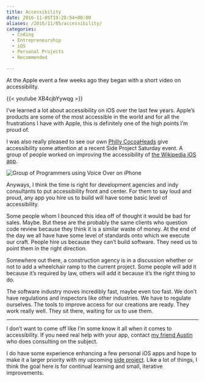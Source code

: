 ```yaml
---
title: Accessibility
date: 2016-11-05T19:28:54+00:00
aliases: /2016/11/05/accessibility/
categories:
  - Coding
  - Entrepreneurship
  - iOS
  - Personal Projects
  - Recommended

---
```

At the Apple event a few weeks ago they began with a short video on accessibility.

{{< youtube XB4cjbYywqg >}}

I&#8217;ve learned a lot about accessibility on iOS over the last few years. Apple&#8217;s products are some of the most accessible in the world and for all the frustrations I have with Apple, this is definitely one of the high points I&#8217;m proud of.

I was also really pleased to see our own [Philly CocoaHeads][1] give accessibility some attention at a recent Side Project Saturday event. A group of people worked on improving the accessibility of [the Wikipedia iOS app][2].

![Group of Programmers using Voice Over on iPhone][3]

Anyways, I think the time is right for development agencies and indy consultants to put accessibility front and center. For them to say loud and proud, any app you hire us to build will have some basic level of accessibility.

Some people whom I bounced this idea off of thought it would be bad for sales. Maybe. But these are the probably the same clients who question code review because they think it is a similar waste of money. At the end of the day we all have have some level of standards onto which we execute our craft. People hire us because they can&#8217;t build software. They need us to point them in the right direction.

Somewhere out there, a construction agency is in a discussion whether or not to add a wheelchair ramp to the current project. Some people will add it because it&#8217;s required by law, others will add it because it&#8217;s the right thing to do.

The software industry moves incredibly fast, maybe even too fast. We don&#8217;t have regulations and inspectors like other industries. We have to regulate ourselves. The tools to improve access for our creations are ready. They work really well. They sit there, waiting for us to use them.

* * *

I don&#8217;t want to come off like I&#8217;m some know it all when it comes to accessibility. If you need real help with your app, contact [my friend Austin][4] who does consulting on the subject.

I do have some experience enhancing a few personal iOS apps and hope to make it a larger priority with my upcoming [side project][5]. Like a lot of things, I think the goal here is for continual learning and small, iterative improvements.

 [1]: https://www.meetup.com/PhillyCocoaHeads/
 [2]: https://github.com/wikimedia/wikipedia-ios
 [3]: http://mikezornek.com/media/images/sps-accessibility.jpeg "Group of Programmers using Voice Over on iPhone"
 [4]: http://austinseraphin.com/
 [5]: http://restedexperience.com/